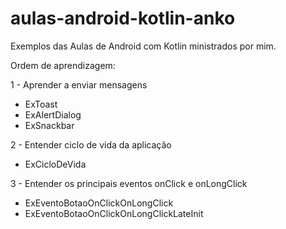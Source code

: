 # aulas-android-kotlin-anko
Exemplos das Aulas de Android com Kotlin ministrados por mim. 

Ordem de aprendizagem:

1 - Aprender a enviar mensagens

- ExToast
- ExAlertDialog
- ExSnackbar

2 - Entender ciclo de vida da aplicação

- ExCicloDeVida

3 - Entender os principais eventos onClick e onLongClick

- ExEventoBotaoOnClickOnLongClick
- ExEventoBotaoOnClickOnLongClickLateInit

